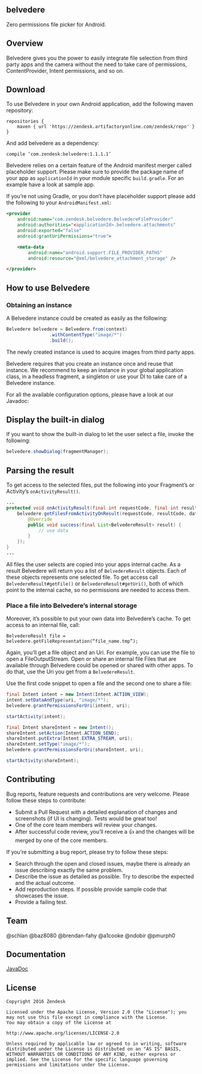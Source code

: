 ## belvedere
Zero permissions file picker for Android.

## Overview
Belvedere gives you the power to easily integrate file selection from third party apps and the camera without the need to take care of permissions, ContentProvider, Intent permissions, and so on.

## Download
To use Belvedere in your own Android application, add the following maven repository:

```
repositories {
    maven { url 'https://zendesk.artifactoryonline.com/zendesk/repo' }
}
```

And add belvedere as a dependency:

```
compile ‘com.zendesk:belvedere:1.1.1.1’
```

Belvedere relies on a certain feature of the Android manifest merger called placeholder support. Please make sure to provide the package name of your app as `applicationId` in your module specific `build.gradle`.
For an example have a look at sample app.

If you’re not using Gradle, or you don’t have placeholder support please add the following to your `AndroidManifest.xml`:

```xml
<provider
    android:name="com.zendesk.belvedere.BelvedereFileProvider"
    android:authorities="<applicationId>.belvedere.attachments"
    android:exported="false"
    android:grantUriPermissions="true">

    <meta-data
        android:name="android.support.FILE_PROVIDER_PATHS"
        android:resource="@xml/belvedere_attachment_storage" />

</provider>
```

## How to use Belvedere

### Obtaining an instance
A Belvedere instance could be created as easily as the following:

```java
Belvedere belvedere = Belvedere.from(context)
                .withContentType("image/*")
                .build();
```

The newly created instance is used to acquire images from third party apps.

Belvedere requires that you create an instance once and reuse that instance. We recommend to keep an instance in your global application class, in a headless fragment, a singleton or use your DI to take care of a Belvedere instance.

For all the available configuration options, please have a look at our Javadoc:

## Display the built-in dialog
If you want to show the built-in dialog to let the user select a file, invoke the following:

```java
belvedere.showDialog(fragmentManager);
```

## Parsing the result
To get access to the selected files, put the following into your Fragment’s or Activity’s `onActivityResult()`.

```java
...
protected void onActivityResult(final int requestCode, final int resultCode, final Intent data) {
    belvedere.getFilesFromActivityOnResult(requestCode, resultCode, data, new BelvedereCallback<List<BelvedereResult>>() {
        @Override
        public void success(final List<BelvedereResult> result) {
            // use data
        }
    });
}
...
```
All files the user selects are copied into your apps internal cache. As a result Belvedere will return you a list of `BelvedereResult` objects. Each of these objects represents one selected file. To get access call `BelvedereResult#getFile()` or `BelvedereResult#getUri()`, both of which point to the internal cache, so no permissions are needed to access them.

### Place a file into Belvedere’s internal storage
Moreover, it’s possible to put your own data into Belvedere’s cache. To get access to an internal file, call:

```
BelvedereResult file = belvedere.getFileRepresentation(“file_name.tmp”);
```
Again, you’ll get a file object and an Uri. For example, you can use the file to open a FileOutputStream.
Open or share an internal file
Files that are available through Belvedere could be opened or shared with other apps. To do that, use the Uri you get from a `BelvedereResult`.

Use the first code snippet to open a file and the second one to share a file:

```java
final Intent intent = new Intent(Intent.ACTION_VIEW);
intent.setDataAndType(uri, "image/*");
belvedere.grantPermissionsForUri(intent, uri);

startActivity(intent);
```

```java
final Intent shareIntent = new Intent();
shareIntent.setAction(Intent.ACTION_SEND);
shareIntent.putExtra(Intent.EXTRA_STREAM, uri);
shareIntent.setType("image/*");
belvedere.grantPermissionsForUri(shareIntent, uri);

startActivity(shareIntent);
```


## Contributing

Bug reports, feature requests and contributions are very welcome. Please follow these steps to contribute:
 - Submit a Pull Request with a detailed explanation of changes and screenshots (if UI is changing). Tests would be great too!
 - One of the core team members will review your changes.
 - After successful code review, you’ll receive a :+1: and the changes will be merged by one of the core members.

If you’re submitting a bug report, please try to follow these steps:
 - Search through the open and closed issues, maybe there is already an issue describing exactly the same problem.
 - Describe the issue as detailed as possible. Try to describe the expected and the actual outcome.
 - Add reproduction steps. If possible provide sample code that showcases the issue.
 - Provide a failing test.

## Team
@schlan @baz8080 @brendan-fahy @a1cooke @ndobir @pmurph0

## Documentation
[JavaDoc](https://zendesk.artifactoryonline.com/zendesk/repo/com/zendesk/belvedere/1.1.1.1/belvedere-1.1.1.1-javadoc.jar)

## License
```
Copyright 2016 Zendesk

Licensed under the Apache License, Version 2.0 (the "License"); you may not use this file except in compliance with the License.
You may obtain a copy of the License at

http://www.apache.org/licenses/LICENSE-2.0

Unless required by applicable law or agreed to in writing, software distributed under the License is distributed on an "AS IS" BASIS, WITHOUT WARRANTIES OR CONDITIONS OF ANY KIND, either express or implied. See the License for the specific language governing permissions and limitations under the License.
```


